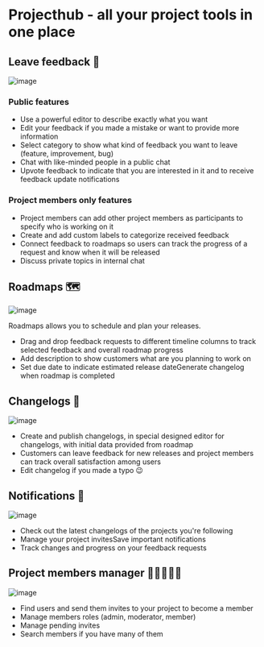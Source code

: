 # Projecthub - all your project tools in one place

## Leave feedback 📝

![image](https://user-images.githubusercontent.com/30213662/151669920-69b1415d-67b7-499e-a30b-2d0f4a09fa7a.png)

### Public features

- Use a powerful editor to describe exactly what you want
- Edit your feedback if you made a mistake or want to provide more information
- Select category to show what kind of feedback you want to leave (feature, improvement, bug)
- Chat with like-minded people in a public chat
- Upvote feedback to indicate that you are interested in it and to receive feedback update notifications

### Project members only features

- Project members can add other project members as participants to specify who is working on it
- Create and add custom labels to categorize received feedback
- Connect feedback to roadmaps so users can track the progress of a request and know when it will be released
- Discuss private topics in internal chat

## Roadmaps 🗺️

![image](https://user-images.githubusercontent.com/30213662/151670025-bb63746d-da56-4297-b113-45d74c27e032.png)

Roadmaps allows you to schedule and plan your releases.
- Drag and drop feedback requests to different timeline columns to track selected feedback and overall roadmap progress 
- Add description to show customers what are you planning to work on
- Set due date to indicate estimated release dateGenerate changelog when roadmap is completed

## Changelogs 📰

![image](https://user-images.githubusercontent.com/30213662/151670094-79e5f3ae-39d3-4ad3-b314-b9a4bba3b44c.png)

- Create and publish changelogs, in special designed editor for changelogs, with initial data provided from roadmap
- Customers can leave feedback for new releases and project members can track overall satisfaction among users
- Edit changelog if you made a typo 😉

## Notifications 🔔

![image](https://user-images.githubusercontent.com/30213662/151670133-0dde74ee-0631-4659-a31c-ae252cf97e32.png)

- Check out the latest changelogs of the projects you're following
- Manage your project invitesSave important notifications
- Track changes and progress on your feedback requests

## Project members manager 🧑🏻‍🤝‍🧑🏻

![image](https://user-images.githubusercontent.com/30213662/151670159-60d66d44-4915-49d5-b3b8-ab026cd2089b.png)

- Find users and send them invites to your project to become a member
- Manage members roles (admin, moderator, member)
- Manage pending invites
- Search members if you have many of them



